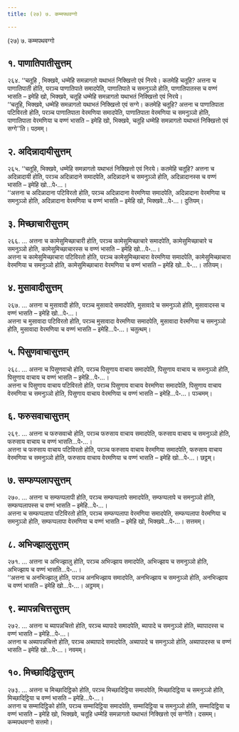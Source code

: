 ```yaml
---
title: (२७) ७. कम्मपथवग्गो

---
```

(२७) ७. कम्मपथवग्गो  


## १. पाणातिपातीसुत्तम्

२६४. ‘‘चतूहि , भिक्खवे, धम्मेहि समन्नागतो यथाभतं निक्खित्तो एवं निरये। कतमेहि चतूहि? अत्तना च पाणातिपाती होति, परञ्च पाणातिपाते समादपेति, पाणातिपाते च समनुञ्ञो होति, पाणातिपातस्स च वण्णं भासति – इमेहि खो, भिक्खवे, चतूहि धम्मेहि समन्नागतो यथाभतं निक्खित्तो एवं निरये।  
‘‘चतूहि, भिक्खवे, धम्मेहि समन्नागतो यथाभतं निक्खित्तो एवं सग्गे। कतमेहि चतूहि? अत्तना च पाणातिपाता पटिविरतो होति, परञ्च पाणातिपाता वेरमणिया समादपेति, पाणातिपाता वेरमणिया च समनुञ्ञो होति, पाणातिपाता वेरमणिया च वण्णं भासति – इमेहि खो, भिक्खवे, चतूहि धम्मेहि समन्नागतो यथाभतं निक्खित्तो एवं सग्गे’’ति। पठमम्।  


## २. अदिन्नादायीसुत्तम्

२६५. ‘‘चतूहि, भिक्खवे, धम्मेहि समन्नागतो यथाभतं निक्खित्तो एवं निरये। कतमेहि चतूहि? अत्तना च अदिन्नादायी होति, परञ्च अदिन्नादाने समादपेति, अदिन्नादाने च समनुञ्ञो होति, अदिन्नादानस्स च वण्णं भासति – इमेहि खो…पे॰…।  
‘‘अत्तना च अदिन्नादाना पटिविरतो होति, परञ्च अदिन्नादाना वेरमणिया समादपेति, अदिन्नादाना वेरमणिया च समनुञ्ञो होति, अदिन्नादाना वेरमणिया च वण्णं भासति – इमेहि खो, भिक्खवे…पे॰…। दुतियम्।  


## ३. मिच्छाचारीसुत्तम्

२६६. … अत्तना च कामेसुमिच्छाचारी होति, परञ्च कामेसुमिच्छाचारे समादपेति, कामेसुमिच्छाचारे च समनुञ्ञो होति, कामेसुमिच्छाचारस्स च वण्णं भासति – इमेहि खो…पे॰…।  
अत्तना च कामेसुमिच्छाचारा पटिविरतो होति, परञ्च कामेसुमिच्छाचारा वेरमणिया समादपेति, कामेसुमिच्छाचारा वेरमणिया च समनुञ्ञो होति, कामेसुमिच्छाचारा वेरमणिया च वण्णं भासति – इमेहि खो…पे॰…। ततियम्।  


## ४. मुसावादीसुत्तम्

२६७. … अत्तना च मुसावादी होति, परञ्च मुसावादे समादपेति, मुसावादे च समनुञ्ञो होति, मुसावादस्स च वण्णं भासति – इमेहि खो…पे॰…।  
अत्तना च मुसावादा पटिविरतो होति, परञ्च मुसावादा वेरमणिया समादपेति, मुसावादा वेरमणिया च समनुञ्ञो होति, मुसावादा वेरमणिया च वण्णं भासति – इमेहि…पे॰…। चतुत्थम्।  


## ५. पिसुणवाचासुत्तम्

२६८. … अत्तना च पिसुणवाचो होति, परञ्च पिसुणाय वाचाय समादपेति, पिसुणाय वाचाय च समनुञ्ञो होति, पिसुणाय वाचाय च वण्णं भासति – इमेहि…पे॰…।  
अत्तना च पिसुणाय वाचाय पटिविरतो होति, परञ्च पिसुणाय वाचाय वेरमणिया समादपेति, पिसुणाय वाचाय वेरमणिया च समनुञ्ञो होति, पिसुणाय वाचाय वेरमणिया च वण्णं भासति – इमेहि…पे॰…। पञ्चमम्।  


## ६. फरुसवाचासुत्तम्

२६९. … अत्तना च फरुसवाचो होति, परञ्च फरुसाय वाचाय समादपेति, फरुसाय वाचाय च समनुञ्ञो होति, फरुसाय वाचाय च वण्णं भासति…पे॰…।  
अत्तना च फरुसाय वाचाय पटिविरतो होति, परञ्च फरुसाय वाचाय वेरमणिया समादपेति, फरुसाय वाचाय वेरमणिया च समनुञ्ञो होति, फरुसाय वाचाय वेरमणिया च वण्णं भासति – इमेहि खो…पे॰…। छट्ठम्।  


## ७. सम्फप्पलापसुत्तम्

२७०. … अत्तना च सम्फप्पलापी होति, परञ्च सम्फप्पलापे समादपेति, सम्फप्पलापे च समनुञ्ञो होति, सम्फप्पलापस्स च वण्णं भासति – इमेहि…पे॰…।  
अत्तना च सम्फप्पलापा पटिविरतो होति, परञ्च सम्फप्पलापा वेरमणिया समादपेति, सम्फप्पलापा वेरमणिया च समनुञ्ञो होति, सम्फप्पलापा वेरमणिया च वण्णं भासति – इमेहि खो, भिक्खवे…पे॰…। सत्तमम्।  


## ८. अभिज्झालुसुत्तम्

२७१. … अत्तना च अभिज्झालु होति, परञ्च अभिज्झाय समादपेति, अभिज्झाय च समनुञ्ञो होति, अभिज्झाय च वण्णं भासति…पे॰…।  
‘‘अत्तना च अनभिज्झालु होति, परञ्च अनभिज्झाय समादपेति, अनभिज्झाय च समनुञ्ञो होति, अनभिज्झाय च वण्णं भासति – इमेहि खो…पे॰…। अट्ठमम्।  


## ९. ब्यापन्नचित्तसुत्तम्

२७२. … अत्तना च ब्यापन्नचित्तो होति, परञ्च ब्यापादे समादपेति, ब्यापादे च समनुञ्ञो होति, ब्यापादस्स च वण्णं भासति – इमेहि…पे॰…।  
अत्तना च अब्यापन्नचित्तो होति, परञ्च अब्यापादे समादपेति, अब्यापादे च समनुञ्ञो होति, अब्यापादस्स च वण्णं भासति – इमेहि खो…पे॰…। नवमम्।  


## १०. मिच्छादिट्ठिसुत्तम्

२७३. … अत्तना च मिच्छादिट्ठिको होति, परञ्च मिच्छादिट्ठिया समादपेति, मिच्छादिट्ठिया च समनुञ्ञो होति, मिच्छादिट्ठिया च वण्णं भासति – इमेहि…पे॰…।  
अत्तना च सम्मादिट्ठिको होति, परञ्च सम्मादिट्ठिया समादपेति, सम्मादिट्ठिया च समनुञ्ञो होति, सम्मादिट्ठिया च वण्णं भासति – इमेहि खो, भिक्खवे, चतूहि धम्मेहि समन्नागतो यथाभतं निक्खित्तो एवं सग्गेति। दसमम्।  
कम्मपथवग्गो सत्तमो।  